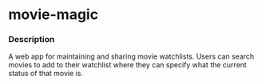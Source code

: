 # movie-magic
### Description
A web app for maintaining and sharing movie watchlists. Users can search movies to add to their watchlist where they can specify what the current status of that movie is.

